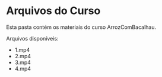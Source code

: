 # Arquivos do Curso

Esta pasta contém os materiais do curso ArrozComBacalhau.

Arquivos disponíveis:
- 1.mp4
- 2.mp4
- 3.mp4
- 4.mp4